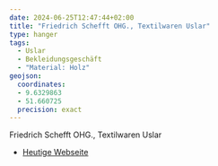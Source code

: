 ```yaml
---
date: 2024-06-25T12:47:44+02:00
title: "Friedrich Schefft OHG., Textilwaren Uslar"
type: hanger
tags:
  - Uslar
  - Bekleidungsgeschäft
  - "Material: Holz"
geojson:
  coordinates:
  - 9.6329863
  - 51.660725
  precision: exact
---
```

Friedrich Schefft OHG., Textilwaren Uslar


<div class="notes">
<ul>
<li><a href="https://www.modehaus-schefft.de/">Heutige Webseite</a></li>
</ul>
</div>

